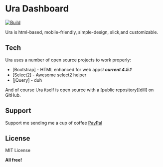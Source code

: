 # Ura Dashboard

[![Build](https://travis-ci.org/joemccann/dillinger.svg?branch=master)](https://github.com/yanuaraditia/ura)

Ura is html-based, mobile-friendly, simple-design, slick,and customizable.

## Tech
Ura uses a number of open source projects to work properly:

* [Bootstrap] - HTML enhanced for web apps! ***current 4.5.1***
* [Select2] - Awesome select2 helper
* [jQuery] - duh

And of course Ura itself is open source with a [public repository][dill]
 on GitHub.
## Support
Support me sending me a cup of coffee
 [PayPal](https://paypal.me/yanuaraditia)

License
----

MIT License


**All free!**
